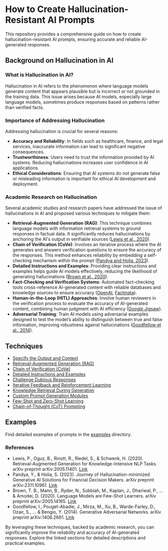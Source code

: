 # How to Create Hallucination-Resistant AI Prompts

This repository provides a comprehensive guide on how to create hallucination-resistant AI prompts, ensuring accurate and reliable AI-generated responses.

## Background on Hallucination in AI

### What is Hallucination in AI?

Hallucination in AI refers to the phenomenon where language models generate content that appears plausible but is incorrect or not grounded in the training data. This issue arises because AI models, especially large language models, sometimes produce responses based on patterns rather than verified facts.

### Importance of Addressing Hallucination

Addressing hallucination is crucial for several reasons:
- **Accuracy and Reliability**: In fields such as healthcare, finance, and legal services, inaccurate information can lead to significant negative consequences.
- **Trustworthiness**: Users need to trust the information provided by AI systems. Reducing hallucinations increases user confidence in AI applications.
- **Ethical Considerations**: Ensuring that AI systems do not generate false or misleading information is important for ethical AI development and deployment.

### Academic Research on Hallucination

Several academic studies and research papers have addressed the issue of hallucinations in AI and proposed various techniques to mitigate them:

- **Retrieval-Augmented Generation (RAG)**: This technique combines language models with information retrieval systems to ground responses in factual data. It significantly reduces hallucinations by anchoring the AI's output in verifiable sources ([Lewis et al., 2020](https://arxiv.org/abs/2005.11401)).
- **Chain of Verification (CoVe)**: Involves an iterative process where the AI generates and answers verification questions to ensure the accuracy of the responses. This method enhances reliability by embedding a self-checking mechanism within the prompt ([Pandya and Holia, 2023](https://arxiv.org/abs/2311.10961)).
- **Detailed Instructions and Examples**: Providing clear instructions and examples helps guide AI models effectively, reducing the likelihood of generating hallucinations ([Brown et al., 2020](https://arxiv.org/abs/2005.14165)).
- **Fact-Checking and Verification Systems**: Automated fact-checking tools cross-reference AI-generated content with reliable databases and knowledge sources to ensure accuracy ([OpenAI](https://www.openai.com), [Factmata](https://www.factmata.com)).
- **Human-in-the-Loop (HITL) Approaches**: Involve human reviewers in the verification process to evaluate the accuracy of AI-generated content, combining human judgment with AI efficiency ([Google Jigsaw](https://jigsaw.google.com)).
- **Adversarial Training**: Train AI models using adversarial examples designed to test the model’s ability to distinguish between true and false information, improving robustness against hallucinations ([Goodfellow et al., 2014](https://arxiv.org/abs/1406.2661)).

## Techniques

- [Specify the Output and Context](techniques/specify-output-context.md)
- [Retrieval-Augmented Generation (RAG)](techniques/retrieval-augmented-generation.md)
- [Chain of Verification (CoVe)](techniques/chain-of-verification.md)
- [Detailed Instructions and Examples](techniques/detailed-instructions-examples.md)
- [Challenge Dubious Responses](techniques/challenge-dubious-responses.md)
- [Iterative Feedback and Reinforcement Learning](techniques/iterative-feedback-reinforcement-learning.md)
- [Knowledge Retrieval During Generation](techniques/knowledge-retrieval-during-generation.md)
- [Custom Prompt Generation Modules](techniques/custom-prompt-generation-modules.md)
- [Few-Shot and Zero-Shot Learning](techniques/few-shot-zero-shot-learning.md)
- [Chain-of-Thought (CoT) Prompting](techniques/chain-of-thought-prompting.md)

## Examples

Find detailed examples of prompts in the [examples](examples/) directory.

### References

- Lewis, P., Oguz, B., Rinott, R., Riedel, S., & Schwenk, H. (2020). Retrieval-Augmented Generation for Knowledge-Intensive NLP Tasks. arXiv preprint arXiv:2005.11401. [Link](https://arxiv.org/abs/2005.11401)
- Pandya, Y., & Holia, S. (2023). Journey of Hallucination-minimized Generative AI Solutions for Financial Decision Makers. arXiv preprint arXiv:2311.10961. [Link](https://arxiv.org/abs/2311.10961)
- Brown, T. B., Mann, B., Ryder, N., Subbiah, M., Kaplan, J., Dhariwal, P., ... & Amodei, D. (2020). Language Models are Few-Shot Learners. arXiv preprint arXiv:2005.14165. [Link](https://arxiv.org/abs/2005.14165)
- Goodfellow, I., Pouget-Abadie, J., Mirza, M., Xu, B., Warde-Farley, D., Ozair, S., ... & Bengio, Y. (2014). Generative Adversarial Networks. arXiv preprint arXiv:1406.2661. [Link](https://arxiv.org/abs/1406.2661)

By leveraging these techniques, backed by academic research, you can significantly improve the reliability and accuracy of AI-generated responses. Explore the linked sections for detailed descriptions and practical examples.
